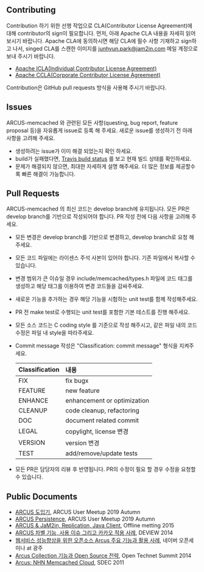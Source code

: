 ## Contributing
Contribution 하기 위한 선행 작업으로 CLA(Contributor License Agreement)에 대해
contributor의 sign이 필요합니다. 먼저, 아래 Apache CLA 내용을 자세히 읽어보시기 바랍니다.
Apache CLA에 동의하시면 해당 CLA에 필수 사항 기재하고 sign하고 나서, singed CLA를 스캔한 이미지를
junhyun.park@jam2in.com 메일 계정으로 보내 주시기 바랍니다.

- [Apache ICLA(Individual Contributor License Agreement)](http://www.apache.org/licenses/icla.pdf)
- [Apache CCLA(Corporate Contributor License Agreement)](http://www.apache.org/licenses/cla-corporate.txt)

Contribution은 GitHub pull requests 방식을 사용해 주시기 바랍니다.

## Issues
ARCUS-memcached 와 관련된 모든 사항(questing, bug report, feature proposal 등)을 자유롭게 issue로 등록 해 주세요.
새로운 issue를 생성하기 전 아래 사항을 고려해 주세요.
- 생성하려는 issue가 이미 해결 되었는지 확인 하세요.
- build가 실패했다면, [Travis build status](https://travis-ci.org/naver/arcus-memcached) 를 보고 현재 빌드 상태를 확인하세요.
- 문제가 해결되지 않으면, 최대한 자세하게 설명 해주세요. 더 많은 정보를 제공할수록 빠른 해결이 가능합니다.

## Pull Requests
ARCUS-memcached 의 최신 코드는 develop branch에 유지됩니다. 모든 PR은 develop branch를 기반으로 작성되어야 합니다.
PR 작성 전에 다음 사항을 고려해 주세요.
- 모든 변경은 develop branch를 기반으로 변경하고, develop branch로 요청 해주세요.
- 모든 코드 파일에는 라이센스 주석 사본이 있어야 합니다. 기존 파일에서 복사할 수 있습니다.
- 변경 범위가 큰 이슈일 경우 include/memcached/types.h 파일에 코드 태그를 생성하고 해당 태그를 이용하여 변경 코드들을 감싸주세요.
- 새로운 기능을 추가하는 경우 해당 기능을 시험하는 unit test를 함께 작성해주세요.
- PR 전 make test로 수행되는 unit test를 포함한 기본 테스트를 진행 해주세요.
- 모든 소스 코드는 C coding style 를 기준으로 작성 해주시고, 같은 파일 내의 코드 수정은 파일 내 style을 따라주세요.
- Commit message 작성은 "Classification: commit message" 형식을 지켜주세요.

  |Classification|내용|
  |:-------------|:----|
  |FIX|fix bugx|
  |FEATURE|new feature|
  |ENHANCE|enhancement or optimization|
  |CLEANUP|code cleanup, refactoring|
  |DOC|document related commit|
  |LEGAL|copylight, license 변경|
  |VERSION|version 변경|
  |TEST|add/remove/update tests|

- 모든 PR은 담당자의 리뷰 후 반영됩니다. PR의 수정이 필요 할 경우 수정을 요청할 수 있습니다.

## Public Documents
- [ARCUS 도입기](https://www.slideshare.net/JaM2in/arcus-190620954), ARCUS User Meetup 2019 Autumn
- [ARCUS Persistence](https://www.slideshare.net/JaM2in/arcus-persistence), ARCUS User Meetup 2019 Autumn
- [ARCUS & JaM2in, Replication, Java Client](https://www.slideshare.net/JaM2in/arcus-offline-meeting-2015-05-20-1), Offline metting 2015
- [ARCUS 차별 기능, 사용 이슈 그리고 카카오 적용 사례](https://www.slideshare.net/JaM2in/arcus-offline-meeting-2015-05-20-1), DEVIEW 2014
- [웹서비스 성능향상을 위한 오픈소스 Arcus 주요 기능과 활용 사례](https://www.slideshare.net/deview/2b3arcus), 네이버 오픈세미나 at 광주
- [Arcus Collection 기능과 Open Source 전략](https://www.slideshare.net/deview/3aruc), Open Technet Summit 2014
- [Arcus: NHN Memcached Cloud](https://www.slideshare.net/sdec2011/sdec2011-arcus-nhn-memcached-cloud-8467157), SDEC 2011
